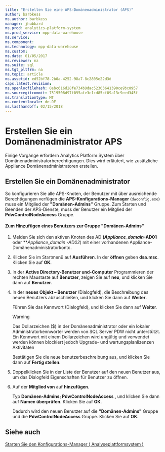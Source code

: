 ```yaml
---
title: "Erstellen Sie eine APS-Domänenadministrator (APS)"
author: barbkess
ms.author: barbkess
manager: jhubbard
ms.prod: analytics-platform-system
ms.prod_service: mpp-data-warehouse
ms.service: 
ms.component: 
ms.technology: mpp-data-warehouse
ms.custom: 
ms.date: 01/05/2017
ms.reviewer: na
ms.suite: sql
ms.tgt_pltfrm: na
ms.topic: article
ms.assetid: ed52bf78-2b0a-4252-98a7-8c2805e22d3d
caps.latest.revision: 
ms.openlocfilehash: 0ebc616d28fe734b9dac52303641390ce9bc0957
ms.sourcegitcommit: 7519508d97f095afe3c1cd85cf09a13c9eed345f
ms.translationtype: MT
ms.contentlocale: de-DE
ms.lasthandoff: 02/15/2018
---
```

# <a name="create-an-aps-domain-administrator"></a>Erstellen Sie ein Domänenadministrator APS
Einige Vorgänge erfordern Analytics Platform System über Domänenadministratorberechtigungen. Dies wird erläutert, wie zusätzliche Appliance Domänenadministratoren erstellen.  
  
## <a name="create-a-domain-administrator"></a>Erstellen Sie ein Domänenadministrator  
So konfigurieren Sie alle APS-Knoten, der Benutzer mit über ausreichende Berechtigungen verfügen die **APS-Konfigurations-Manager** (`dwconfig.exe`) muss ein Mitglied der **"Domänen-Admins"** Gruppe. Zum Starten und Beenden der APS-Dienste, muss der Benutzer ein Mitglied der **PdwControlNodeAccess** Gruppe.  
  
#### <a name="to-add-a-user-to-the-domain-admins-group"></a>Zum Hinzufügen eines Benutzers zur Gruppe "Domänen-Admins"  
  
1.  Melden Sie sich den aktiven Knoten des AD **(*Appliance_domain*-AD01** oder ***Appliance_domain *-AD02**) mit einer vorhandenen Appliance-Domänenadministratorkonto.  
  
2.  Klicken Sie im Startmenü auf **Ausführen**. In der **öffnen** geben **dsa.msc**. Klicken Sie auf **OK**.  
  
3.  In der **Active Directory-Benutzer und-Computer** Programmieren der rechten Maustaste auf **Benutzer**, zeigen Sie auf **neu**, und klicken Sie dann auf **Benutzer**.  
  
4.  In der **neues Objekt – Benutzer** (Dialogfeld), die Beschreibung des neuen Benutzers abzuschließen, und klicken Sie dann auf **Weiter**.  
  
    Führen Sie das Kennwort (Dialogfeld), und klicken Sie dann auf **Weiter**.  
  
    > [!WARNING]  
    > Das Dollarzeichen ($) in der Domänenadministrator oder ein lokaler Administratorkennwörter werden von SQL Server PDW nicht unterstützt. Ein Kennwort mit einem Dollarzeichen wird ungültig und verwendet werden können blockiert jedoch Upgrade- und wartungsplanlizenzen Aktivitäten  
  
    Bestätigen Sie die neue benutzerbeschreibung aus, und klicken Sie dann auf **Fertig stellen**.  
  
5.  Doppelklicken Sie in der Liste der Benutzer auf den neuen Benutzer aus, um das Dialogfeld Eigenschaften für Benutzer zu öffnen.  
  
6.  Auf der **Mitglied von** auf **hinzufügen**.  
  
    Typ **Domänen-Admins; PdwControlNodeAccess** , und klicken Sie dann auf **Namen überprüfen**. Klicken Sie auf **OK**.  
  
    Dadurch wird den neuen Benutzer auf die **"Domänen-Admins"** Gruppe und die **PdwControlNodeAccess** Gruppe. Klicken Sie auf **OK**.  
  
## <a name="see-also"></a>Siehe auch  
[Starten Sie den Konfigurations-Manager &#40; Analyseplattformsystem &#41;](launch-the-configuration-manager.md)  
  
